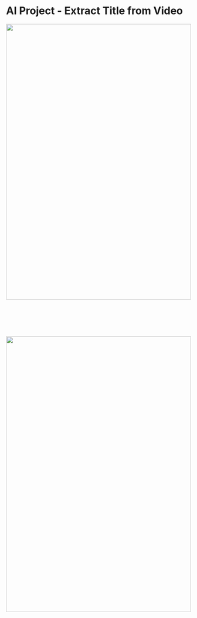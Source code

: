 # AI Project - Extract Title from Video 

<div align="center" style="margin-bottom:100px">
<image src="./static/img.png"  height="750" width="100%">
</image>
</div>

<div align="center">
<image src="./static/AI.gif" height="750" width="100%">
</image>
</div>